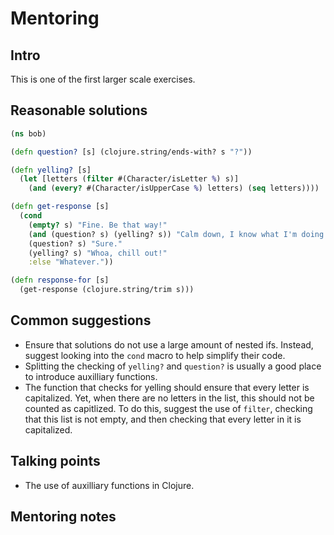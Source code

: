 # Mentoring

## Intro
This is one of the first larger scale exercises.

## Reasonable solutions

```clojure
(ns bob)

(defn question? [s] (clojure.string/ends-with? s "?"))

(defn yelling? [s]
  (let [letters (filter #(Character/isLetter %) s)]
    (and (every? #(Character/isUpperCase %) letters) (seq letters))))

(defn get-response [s]
  (cond
    (empty? s) "Fine. Be that way!"
    (and (question? s) (yelling? s)) "Calm down, I know what I'm doing!"
    (question? s) "Sure."
    (yelling? s) "Whoa, chill out!"
    :else "Whatever."))

(defn response-for [s]
  (get-response (clojure.string/trim s)))
```

## Common suggestions
- Ensure that solutions do not use a large amount of nested ifs. Instead, suggest looking into the `cond` macro to help simplify their code.
- Splitting the checking of `yelling?` and `question?` is usually a good place to introduce auxilliary functions.
- The function that checks for yelling should ensure that every letter is capitalized. Yet, when there are no letters in the list, this should not be counted as capitlized. To do this, suggest the use of `filter`, checking that this list is not empty, and then checking that every letter in it is capitalized.

## Talking points
- The use of auxilliary functions in Clojure.

## Mentoring notes
